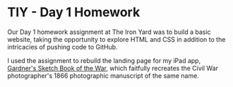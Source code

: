 TIY - Day 1 Homework
==============
Our Day 1 homework assignment at The Iron Yard was to build a basic website, taking the opportunity to explore HTML and CSS in addition to the intricacies of pushing code to GitHub. 

I used the assignment to rebuild the landing page for my iPad app, [Gardner's Sketch Book of the War][id], which faitfully recreates the Civil War photographer's 1866 photographic manuscript of the same name.

[id]: http://sketchbookofthewar.com/
